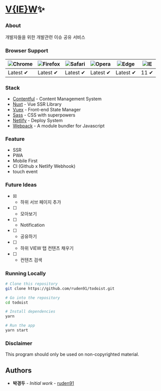 # [V{IE}W](https://blog.feruden.com/)✨

### About

개발자들을 위한 개발관련 이슈 공유 서비스

### Browser Support

| ![Chrome](https://raw.github.com/alrra/browser-logos/master/src/chrome/chrome_48x48.png) | ![Firefox](https://raw.github.com/alrra/browser-logos/master/src/firefox/firefox_48x48.png) | ![Safari](https://raw.github.com/alrra/browser-logos/master/src/safari/safari_48x48.png) | ![Opera](https://raw.github.com/alrra/browser-logos/master/src/opera/opera_48x48.png) | ![Edge](https://raw.github.com/alrra/browser-logos/master/src/edge/edge_48x48.png) | ![IE](https://raw.github.com/alrra/browser-logos/master/src/archive/internet-explorer_9-11/internet-explorer_9-11_48x48.png) |
| ---------------------------------------------------------------------------------------- | ------------------------------------------------------------------------------------------- | ---------------------------------------------------------------------------------------- | ------------------------------------------------------------------------------------- | ---------------------------------------------------------------------------------- | ---------------------------------------------------------------------------------------------------------------------------- |
| Latest ✔                                                                                 | Latest ✔                                                                                    | Latest ✔                                                                                 | Latest ✔                                                                              | Latest ✔                                                                           | 11 ✔                                                                                                                         |

### Stack

- [Contentful](https://www.contentful.com/) - Content Management System
- [Nuxt](https://ko.nuxtjs.org/) - Vue SSR Library
- [Vuex](https://vuex.vuejs.org/kr/) - Front-end State Manager
- [Sass](https://www.styled-components.com/) - CSS with superpowers
- [Netlify](https://www.netlify.com/) - Deploy System
- [Webpack](https://webpack.js.org/) - A module bundler for Javascript

### Feature

- SSR
- PWA
- Mobile First
- CI (Github x Netlify Webhook)
- touch event

### Future Ideas

- [x] - 하위 서브 페이지 추가
- [ ] - 모아보기
- [ ] - Notification
- [ ] - 공유하기
- [ ] - 하위 VIEW 탭 컨텐츠 채우기
- [ ] - 컨텐츠 검색

### Running Locally

```bash
# Clone this repository
git clone https://github.com/ruden91/todoist.git

# Go into the repository
cd todoist

# Install dependencies
yarn

# Run the app
yarn start
```

### Disclaimer

This program should only be used on non-copyrighted material.

## Authors

- **박경두** - _Initial work_ - [ruden91](https://github.com/ruden91)
